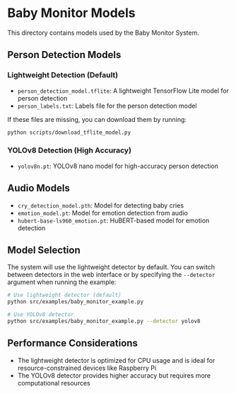 # Baby Monitor Models

This directory contains models used by the Baby Monitor System.

## Person Detection Models

### Lightweight Detection (Default)
- `person_detection_model.tflite`: A lightweight TensorFlow Lite model for person detection
- `person_labels.txt`: Labels file for the person detection model

If these files are missing, you can download them by running:
```bash
python scripts/download_tflite_model.py
```

### YOLOv8 Detection (High Accuracy)
- `yolov8n.pt`: YOLOv8 nano model for high-accuracy person detection

## Audio Models
- `cry_detection_model.pth`: Model for detecting baby cries
- `emotion_model.pt`: Model for emotion detection from audio
- `hubert-base-ls960_emotion.pt`: HuBERT-based model for emotion detection

## Model Selection

The system will use the lightweight detector by default. You can switch between detectors in the web interface or by specifying the `--detector` argument when running the example:

```bash
# Use lightweight detector (default)
python src/examples/baby_monitor_example.py

# Use YOLOv8 detector
python src/examples/baby_monitor_example.py --detector yolov8
```

## Performance Considerations

- The lightweight detector is optimized for CPU usage and is ideal for resource-constrained devices like Raspberry Pi
- The YOLOv8 detector provides higher accuracy but requires more computational resources
